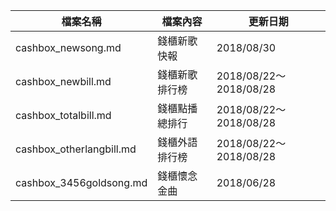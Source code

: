 檔案名稱 | 檔案內容 | 更新日期
------------ | ------------- | -------------
cashbox_newsong.md | 錢櫃新歌快報 | 2018/08/30
cashbox_newbill.md | 錢櫃新歌排行榜 | 2018/08/22～2018/08/28
cashbox_totalbill.md | 錢櫃點播總排行 | 2018/08/22～2018/08/28
cashbox_otherlangbill.md | 錢櫃外語排行榜 | 2018/08/22～2018/08/28
cashbox_3456goldsong.md | 錢櫃懷念金曲 | 2018/06/28
